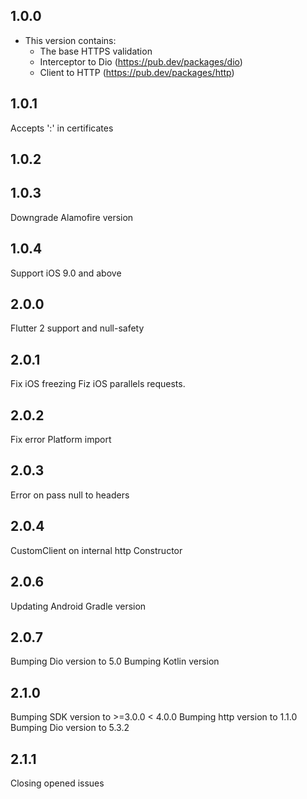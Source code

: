 ## 1.0.0

* This version contains:
  - The base HTTPS validation  
  - Interceptor to Dio (https://pub.dev/packages/dio)
  - Client to HTTP (https://pub.dev/packages/http)
  
## 1.0.1
  
Accepts ':' in certificates

  
## 1.0.2
  

## 1.0.3
  
Downgrade Alamofire version

## 1.0.4
  
Support iOS 9.0 and above 

## 2.0.0

Flutter 2 support and null-safety

## 2.0.1

Fix iOS freezing
Fiz iOS parallels requests.

## 2.0.2

Fix error Platform import

## 2.0.3

Error on pass null to headers

## 2.0.4

CustomClient on internal http Constructor

## 2.0.6

Updating Android Gradle version

## 2.0.7

Bumping Dio version to 5.0
Bumping Kotlin version

## 2.1.0

Bumping SDK version to >=3.0.0 < 4.0.0
Bumping http version to 1.1.0
Bumping Dio version to 5.3.2

## 2.1.1

Closing opened issues